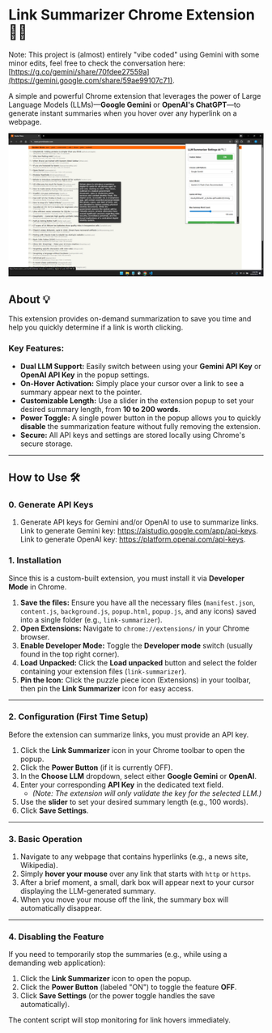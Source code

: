 # Link Summarizer Chrome Extension 🔗✨

Note: This project is (almost) entirely "vibe coded" using Gemini with some minor edits, feel free to check the conversation here: [https://g.co/gemini/share/70fdee27559a](https://gemini.google.com/share/59ae99107c71).

A simple and powerful Chrome extension that leverages the power of Large Language Models (LLMs)—**Google Gemini** or **OpenAI's ChatGPT**—to generate instant summaries when you hover over any hyperlink on a webpage.

![screenshot](Screenshot.png "Extension screenshot")

## About 💡

This extension provides on-demand summarization to save you time and help you quickly determine if a link is worth clicking.

### Key Features:

* **Dual LLM Support:** Easily switch between using your **Gemini API Key** or **OpenAI API Key** in the popup settings.
* **On-Hover Activation:** Simply place your cursor over a link to see a summary appear next to the pointer.
* **Customizable Length:** Use a slider in the extension popup to set your desired summary length, from **10 to 200 words**.
* **Power Toggle:** A single power button in the popup allows you to quickly **disable** the summarization feature without fully removing the extension.
* **Secure:** All API keys and settings are stored locally using Chrome's secure storage.

***

## How to Use 🛠️

### 0. Generate API Keys

1. Generate API keys for Gemini and/or OpenAI to use to summarize links. Link to generate Gemini key: https://aistudio.google.com/app/api-keys. Link to generate OpenAI key: https://platform.openai.com/api-keys.

### 1. Installation

Since this is a custom-built extension, you must install it via **Developer Mode** in Chrome.

1.  **Save the files:** Ensure you have all the necessary files (`manifest.json`, `content.js`, `background.js`, `popup.html`, `popup.js`, and any icons) saved into a single folder (e.g., `link-summarizer`).
2.  **Open Extensions:** Navigate to `chrome://extensions/` in your Chrome browser.
3.  **Enable Developer Mode:** Toggle the **Developer mode** switch (usually found in the top right corner).
4.  **Load Unpacked:** Click the **Load unpacked** button and select the folder containing your extension files (`link-summarizer`).
5.  **Pin the Icon:** Click the puzzle piece icon (Extensions) in your toolbar, then pin the **Link Summarizer** icon for easy access.

---

### 2. Configuration (First Time Setup)

Before the extension can summarize links, you must provide an API key.

1.  Click the **Link Summarizer** icon in your Chrome toolbar to open the popup.
2.  Click the **Power Button** (if it is currently OFF).
3.  In the **Choose LLM** dropdown, select either **Google Gemini** or **OpenAI**.
4.  Enter your corresponding **API Key** in the dedicated text field.
    * *(Note: The extension will only validate the key for the selected LLM.)*
5.  Use the **slider** to set your desired summary length (e.g., 100 words).
6.  Click **Save Settings**.

---

### 3. Basic Operation

1.  Navigate to any webpage that contains hyperlinks (e.g., a news site, Wikipedia).
2.  Simply **hover your mouse** over any link that starts with `http` or `https`.
3.  After a brief moment, a small, dark box will appear next to your cursor displaying the LLM-generated summary.
4.  When you move your mouse off the link, the summary box will automatically disappear.

---

### 4. Disabling the Feature

If you need to temporarily stop the summaries (e.g., while using a demanding web application):

1.  Click the **Link Summarizer** icon to open the popup.
2.  Click the **Power Button** (labeled "ON") to toggle the feature **OFF**.
3.  Click **Save Settings** (or the power toggle handles the save automatically).

The content script will stop monitoring for link hovers immediately.
